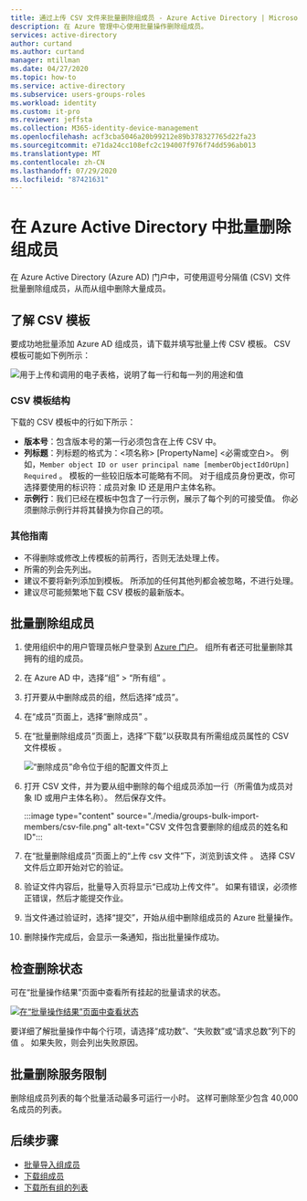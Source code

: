 ```yaml
---
title: 通过上传 CSV 文件来批量删除组成员 - Azure Active Directory | Microsoft Docs
description: 在 Azure 管理中心使用批量操作删除组成员。
services: active-directory
author: curtand
ms.author: curtand
manager: mtillman
ms.date: 04/27/2020
ms.topic: how-to
ms.service: active-directory
ms.subservice: users-groups-roles
ms.workload: identity
ms.custom: it-pro
ms.reviewer: jeffsta
ms.collection: M365-identity-device-management
ms.openlocfilehash: acf3cba5046a20b99212e89b378327765d22fa23
ms.sourcegitcommit: e71da24cc108efc2c194007f976f74dd596ab013
ms.translationtype: MT
ms.contentlocale: zh-CN
ms.lasthandoff: 07/29/2020
ms.locfileid: "87421631"
---
```

# <a name="bulk-remove-group-members-in-azure-active-directory"></a>在 Azure Active Directory 中批量删除组成员

在 Azure Active Directory (Azure AD) 门户中，可使用逗号分隔值 (CSV) 文件批量删除组成员，从而从组中删除大量成员。

## <a name="understand-the-csv-template"></a>了解 CSV 模板

要成功地批量添加 Azure AD 组成员，请下载并填写批量上传 CSV 模板。 CSV 模板可能如下例所示：

![用于上传和调用的电子表格，说明了每一行和每一列的用途和值](./media/groups-bulk-remove-members/template-example.png)

### <a name="csv-template-structure"></a>CSV 模板结构

下载的 CSV 模板中的行如下所示：

- **版本号**：包含版本号的第一行必须包含在上传 CSV 中。
- **列标题**：列标题的格式为：&lt;项名称&gt; [PropertyName] &lt;必需或空白&gt;。 例如，`Member object ID or user principal name [memberObjectIdOrUpn] Required` 。 模板的一些较旧版本可能略有不同。 对于组成员身份更改，你可选择要使用的标识符：成员对象 ID 还是用户主体名称。
- **示例行**：我们已经在模板中包含了一行示例，展示了每个列的可接受值。 你必须删除示例行并将其替换为你自己的项。

### <a name="additional-guidance"></a>其他指南

- 不得删除或修改上传模板的前两行，否则无法处理上传。
- 所需的列会先列出。
- 建议不要将新列添加到模板。 所添加的任何其他列都会被忽略，不进行处理。
- 建议尽可能频繁地下载 CSV 模板的最新版本。

## <a name="to-bulk-remove-group-members"></a>批量删除组成员

1. 使用组织中的用户管理员帐户登录到 [Azure 门户](https://portal.azure.com)。 组所有者还可批量删除其拥有的组的成员。
1. 在 Azure AD 中，选择“组” > “所有组” 。
1. 打开要从中删除成员的组，然后选择“成员”。
1. 在“成员”页面上，选择“删除成员” 。
1. 在“批量删除组成员”页面上，选择“下载”以获取具有所需组成员属性的 CSV 文件模板 。

   ![“删除成员”命令位于组的配置文件页上](./media/groups-bulk-remove-members/remove-panel.png)

1. 打开 CSV 文件，并为要从组中删除的每个组成员添加一行（所需值为成员对象 ID 或用户主体名称）。 然后保存文件。

    :::image type="content" source="./media/groups-bulk-import-members/csv-file.png" alt-text="CSV 文件包含要删除的组成员的姓名和 ID":::

1. 在“批量删除组成员”页面上的“上传 csv 文件”下，浏览到该文件 。 选择 CSV 文件后立即开始对它的验证。
1. 验证文件内容后，批量导入页将显示“已成功上传文件”。 如果有错误，必须修正错误，然后才能提交作业。
1. 当文件通过验证时，选择“提交”，开始从组中删除组成员的 Azure 批量操作。
1. 删除操作完成后，会显示一条通知，指出批量操作成功。

## <a name="check-removal-status"></a>检查删除状态

可在“批量操作结果”页面中查看所有挂起的批量请求的状态。

[![在“批量操作结果”页面中查看状态](media/groups-bulk-remove-members/bulk-center.png)](media/groups-bulk-remove-members/bulk-center.png#lightbox)

要详细了解批量操作中每个行项，请选择“成功数”、“失败数”或“请求总数”列下的值  。 如果失败，则会列出失败原因。

## <a name="bulk-removal-service-limits"></a>批量删除服务限制

删除组成员列表的每个批量活动最多可运行一小时。 这样可删除至少包含 40,000 名成员的列表。

## <a name="next-steps"></a>后续步骤

- [批量导入组成员](groups-bulk-import-members.md)
- [下载组成员](groups-bulk-download-members.md)
- [下载所有组的列表](groups-bulk-download.md)
